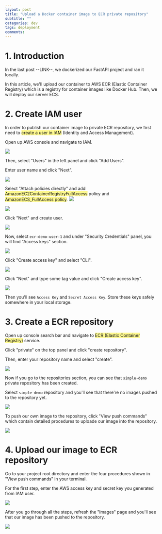 ```yaml
---
layout: post
title: "Upload a Docker container image to ECR private repository"
subtitle: ""
categories: dev
tags: deployment
comments:
---
```


# 1. Introduction

In the last post --LINK--, we dockerized our FastAPI project and ran it locally.

In this article, we'll upload our container to AWS ECR (Elastic Container Registry) which is a registry for container images like Docker Hub. Then, we will deploy our server ECS.

# 2. Create IAM user

In order to publish our container image to private ECR repository, we first need to <span style="background:#fff88f">create a user in IAM</span> (Identity and Access Management).

Open up AWS console and navigate to IAM.

![](/assets/img/temp/Pasted%20image%2020230331040653.png)

Then, select "Users" in the left panel and click "Add Users".

Enter user name and click "Next".

![](/assets/img/temp/Pasted%20image%2020230331041049.png)

Select "Attach policies directly" and add <span style="background:#fff88f">AmazonEC2ContainerRegistryFullAccess</span> policy and <span style="background:#fff88f">AmazonECS_FullAccess policy</span>.
![](/assets/img/temp/Pasted%20image%2020230331041243.png)

![](/assets/img/temp/Pasted%20image%2020230331041358.png)

Click "Next" and create user.

![](/assets/img/temp/Pasted%20image%2020230331042157.png)

Now, select `ecr-demo-user-1` and under "Security Credentials" panel, you will find "Access keys" section.

![](/assets/img/temp/Pasted%20image%2020230331042255.png)

Click "Create access key" and select "CLI".

![](/assets/img/temp/Pasted%20image%2020230331042329.png)

Click "Next" and type some tag value and click "Create access key".

![](/assets/img/temp/Pasted%20image%2020230331042404.png)

Then you'll see `Access Key` and `Secret Access Key`. Store these keys safely somewhere in your local storage.

# 3. Create a ECR repository

Open up console search bar and navigate to <span style="background:#fff88f">ECR (Elastic Container Registry)</span> service.

Click "private" on the top panel and click "create repository".

Then, enter your repository name and select "create".

![](/assets/img/temp/Pasted%20image%2020230331041721.png)

Now if you go to the repositories section, you can see that `simple-demo` private repository has been created.

Select `simple-demo` repository and you'll see that there're no images pushed to the repository yet.

![](/assets/img/temp/Pasted%20image%2020230331041909.png)

To push our own image to the repository, click "View push commands" which contain detailed procedures to uploade our image into the repository.

![](/assets/img/temp/Pasted%20image%2020230331043541.png)

# 4. Upload our image to ECR repository

Go to your project root directory and enter the four procedures shown in
"View push commands" in your terminal.

For the first step, enter the AWS access key and secret key you generated from IAM user.

![](/assets/img/temp/Pasted%20image%2020230331043606.png)

After you go through all the steps, refresh the "Images" page and you'll see that our image has been pushed to the repository.

![](/assets/img/temp/Pasted%20image%2020230331043653.png)
